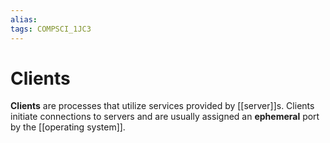 ```yaml
---
alias:
tags: COMPSCI_1JC3
---
```

# Clients
**Clients** are processes that utilize services provided by [[server]]s. Clients initiate connections to servers and are usually assigned an **ephemeral** port by the [[operating system]]. 